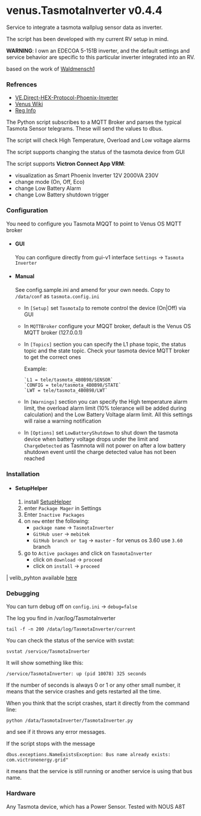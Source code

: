 # venus.TasmotaInverter v0.4.4
Service to integrate a tasmota wallplug sensor data as inverter.

The script has been developed with my current RV setup in mind.

**WARNING**: I own an EDECOA 5-151B inverter, and the default settings and service behavior are specific to this particular inverter integrated into an RV.

based on the work of [Waldmensch1](https://github.com/Waldmensch1/venus.dbus-tasmota-inverter)

### Refrences
* [VE.Direct-HEX-Protocol-Phoenix-Inverter](https://www.victronenergy.com/upload/documents/VE.Direct-HEX-Protocol-Phoenix-Inverter.pdf)
* [Venus Wiki](https://github.com/victronenergy/venus/wiki/dbus#inverter)
* [Reg Info](https://communityarchive.victronenergy.com/storage/attachments/reg-info.pdf)

The Python script subscribes to a MQTT Broker and parses the typical Tasmota Sensor telegrams. These will send the values to dbus. 

The script will check High Temperature, Overload and Low voltage alarms 

The script supports changing the status of the tasmota device from GUI

The script supports **Victron Connect App VRM**:
   * visualization as Smart Phoenix Inverter 12V 2000VA 230V
   * change mode (On, Off, Eco)
   * change Low Battery Alarm
   * change Low Battery shutdown trigger

### Configuration

You need to configure you Tasmota MQQT to point to Venus OS MQTT broker

* #### GUI
    You can configure directly from gui-v1 interface `Settings` -> `Tasmota Inverter`

* #### Manual
    See config.sample.ini and amend for your own needs. Copy to `/data/conf` as `tasmota.config.ini`
    - In `[Setup]` set `TasmotaIp` to remote control the device (On|Off) via GUI
    - In `MQTTBroker` configure your MQQT broker, default is the Venus OS MQTT broker (127.0.0.1)
    - In `[Topics]` section you can specify the L1 phase topic, the status topic and the state topic. Check your tasmota device MQTT broker to get the correct ones
    
      Example:

          `L1 = tele/tasmota_4B0B98/SENSOR`
          `CONFIG = tele/tasmota_4B0B98/STATE`
          `LWT = tele/tasmota_4B0B98/LWT`

    - In `[Warnings]` section you can specify the High temperature alarm limit, the overload alarm limit (10% tolerance will be added during calculation) and the Low Battery Voltage alarm limit. All this settings will raise a warning notification
    - In `[Options]` set `LowBatteryShutdown` to shut down the tasmota device when battery voltage drops under the limit and `ChargeDetected` as Tasmnota will not power on after a low battery shutdown event until the charge detected value has not been reached



### Installation

* #### SetupHelper
  1. install [SetupHelper](https://github.com/kwindrem/SetupHelper)
  2. enter `Package Mager` in Settings
  3. Enter `Inactive Packages`
  4. on `new` enter the following:
     - `package name` -> `TasmotaInverter`
     - `GitHub user` -> `mebitek`
     - `GitHub branch or tag` -> `master` - for venus os 3.60 use `3.60` branch
  5. go to `Active packages` and click on `TasmotaInverter`
     - click on `download` -> `proceed`
     - click on `install` -> `proceed`

| velib_pyhton available [here](https://github.com/victronenergy/velib_python/tree/master) 

### Debugging
You can turn debug off on `config.ini` -> `debug=false`

The log you find in /var/log/TasmotaInverter

`tail -f -n 200 /data/log/TasmotaInverter/current`

You can check the status of the service with svstat:

`svstat /service/TasmotaInverter`

It will show something like this:

`/service/TasmotaInverter: up (pid 10078) 325 seconds`

If the number of seconds is always 0 or 1 or any other small number, it means that the service crashes and gets restarted all the time.

When you think that the script crashes, start it directly from the command line:

`python /data/TasmotaInverter/TasmotaInverter.py`

and see if it throws any error messages.

If the script stops with the message

`dbus.exceptions.NameExistsException: Bus name already exists: com.victronenergy.grid"`

it means that the service is still running or another service is using that bus name.


### Hardware

Any Tasmota device, which has a Power Sensor.
Tested with NOUS A8T
